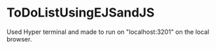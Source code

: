 # ToDoListUsingEJSandJS
Used Hyper terminal and made to run on "localhost:3201" on the local browser.
